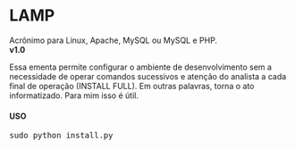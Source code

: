 # LAMP

Acrônimo para Linux, Apache, MySQL ou MySQL e PHP.<br>
<b>v1.0</b>
<br>
<p>Essa ementa permite configurar o ambiente de desenvolvimento sem a necessidade de operar comandos sucessivos e atenção do analista a cada final de operação (INSTALL FULL). Em outras palavras, torna o ato informatizado. Para mim isso é útil.</p>
  
#### USO
<pre>sudo python install.py</pre>
